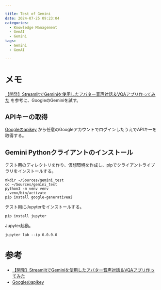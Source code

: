 ```yaml
---

title: Test of Gemini
date: 2024-07-25 09:23:04
categories:
  - Knowledge Management
  - GenAI
  - Gemini
tags:
  - Gemini
  - GenAI

---
```


# メモ

[【開発】StreamlitでGeminiを使用したアバター音声対話＆VQAアプリ作ってみた] を参考に、GoogleのGeminiを試す。

## APIキーの取得

[Googleのapikey] から任意のGoogleアカウントでログインしたうえでAPIキーを取得する。

## Gemini Pythonクライアントのインストール

テスト用のディレクトリを作り、仮想環境を作成し、pipでクライアントライブラリをインストールする。

```shell
mkdir ~/Sources/gemini_test
cd ~/Sources/gemini_test
python3 -m venv venv
. venv/bin/activate
pip install google-generativeai
```

テスト用にJupyterをインストールする。

```shell
pip install jupyter
```

Jupyter起動。

```shell
jupyter lab --ip 0.0.0.0
```

# 参考

* [【開発】StreamlitでGeminiを使用したアバター音声対話＆VQAアプリ作ってみた]
* [Googleのapikey] 

[【開発】StreamlitでGeminiを使用したアバター音声対話＆VQAアプリ作ってみた]: https://qiita.com/Yuhei0531/items/db894a8fba9c671eb7b0

[Googleのapikey]: https://makersuite.google.com/app/apikey



<!-- vim: set et tw=0 ts=2 sw=2: -->
